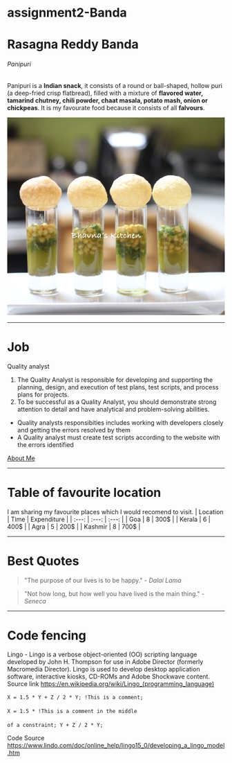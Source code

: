 # assignment2-Banda
# Rasagna Reddy Banda
###### Panipuri
Panipuri is a **Indian snack**, it consists of a round or ball-shaped, hollow puri (a deep-fried crisp flatbread), filled with a mixture of **flavored water, tamarind chutney, chili powder, chaat masala, potato mash, onion or chickpeas**. It is my favourate food because it consists of all **falvours**.

![My picture](Panipuri-Shots.jpg)

---
# Job

Quality analyst
1. The Quality Analyst is responsible for developing and supporting the planning, design, and execution of test plans, test scripts, and process plans for projects.
2. To be successful as a Quality Analyst, you should demonstrate strong attention to detail and have analytical and problem-solving abilities.


- Quality analysts responsibities includes working with developers closely and getting the errors resolved by them
- A Quality analyst must create test scripts according to the website with the errors identified

[About Me](AboutMe.md)

---
# Table of favourite location

I am sharing my favourite places which I would recomend to visit.
| Location | Time | Expenditure |
| :---: | :---: | :---: |
| Goa | 8 | 300$ |
| Kerala | 6 | 400$ |
| Agra | 5 | 200$ |
| Kashmir | 8 | 700$ |



---

# Best Quotes

 > "The purpose of our lives is to be happy." - *Dalai Lama*

 > "Not how long, but how well you have lived is the main thing." - *Seneca*

---
# Code fencing

Lingo - Lingo is a verbose object-oriented (OO) scripting language developed by John H. Thompson for use in Adobe Director (formerly Macromedia Director). Lingo is used to develop desktop application software, interactive kiosks, CD-ROMs and Adobe Shockwave content.
Source link <https://en.wikipedia.org/wiki/Lingo_(programming_language)>

```
X = 1.5 * Y + Z / 2 * Y; !This is a comment;

X = 1.5 * !This is a comment in the middle

of a constraint; Y + Z / 2 * Y;

```
Code Source <https://www.lindo.com/doc/online_help/lingo15_0/developing_a_lingo_model.htm>